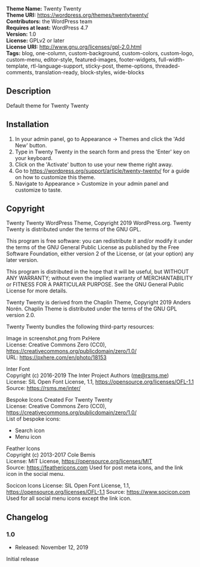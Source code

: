 **Theme Name:** Twenty Twenty  
**Theme URI:** https://wordpress.org/themes/twentytwenty/  
**Contributors:** the WordPress team  
**Requires at least:** WordPress 4.7  
**Version:** 1.0  
**License:** GPLv2 or later  
**License URI:** http://www.gnu.org/licenses/gpl-2.0.html  
**Tags:** blog, one-column, custom-background, custom-colors, custom-logo, custom-menu, editor-style, featured-images, footer-widgets, full-width-template, rtl-language-support, sticky-post, theme-options, threaded-comments, translation-ready, block-styles, wide-blocks

## Description

Default theme for Twenty Twenty

## Installation

1. In your admin panel, go to Appearance -> Themes and click the 'Add New' button.
2. Type in Twenty Twenty in the search form and press the 'Enter' key on your keyboard.
3. Click on the 'Activate' button to use your new theme right away.
4. Go to https://wordpress.org/support/article/twenty-twenty/ for a guide on how to customize this theme.
5. Navigate to Appearance > Customize in your admin panel and customize to taste.

## Copyright

Twenty Twenty WordPress Theme, Copyright 2019 WordPress.org. Twenty Twenty is distributed under the terms of the GNU GPL.

This program is free software: you can redistribute it and/or modify it under the terms of the GNU General Public License as published by the Free Software Foundation, either version 2 of the License, or (at your option) any later version.

This program is distributed in the hope that it will be useful, but WITHOUT ANY WARRANTY; without even the implied warranty of MERCHANTABILITY or FITNESS FOR A PARTICULAR PURPOSE. See the GNU General Public License for more details.

Twenty Twenty is derived from the Chaplin Theme, Copyright 2019 Anders Norén. Chaplin Theme is distributed under the terms of the GNU GPL version 2.0.

Twenty Twenty bundles the following third-party resources:

Image in screenshot.png from PxHere  
License: Creative Commons Zero (CC0), https://creativecommons.org/publicdomain/zero/1.0/  
URL: https://pxhere.com/en/photo/18153  

Inter Font  
Copyright (c) 2016-2019 The Inter Project Authors (me@rsms.me)  
License: SIL Open Font License, 1.1, https://opensource.org/licenses/OFL-1.1  
Source: https://rsms.me/inter/  

Bespoke Icons Created For Twenty Twenty  
License: Creative Commons Zero (CC0), https://creativecommons.org/publicdomain/zero/1.0/  
List of bespoke icons:  
- Search icon  
- Menu icon

Feather Icons  
Copyright (c) 2013-2017 Cole Bemis  
License: MIT License, https://opensource.org/licenses/MIT  
Source: https://feathericons.com
Used for post meta icons, and the link icon in the social menu.

Socicon Icons
License: SIL Open Font License, 1.1, https://opensource.org/licenses/OFL-1.1
Source: https://www.socicon.com
Used for all social menu icons except the link icon.

## Changelog

### 1.0

* Released: November 12, 2019

Initial release
